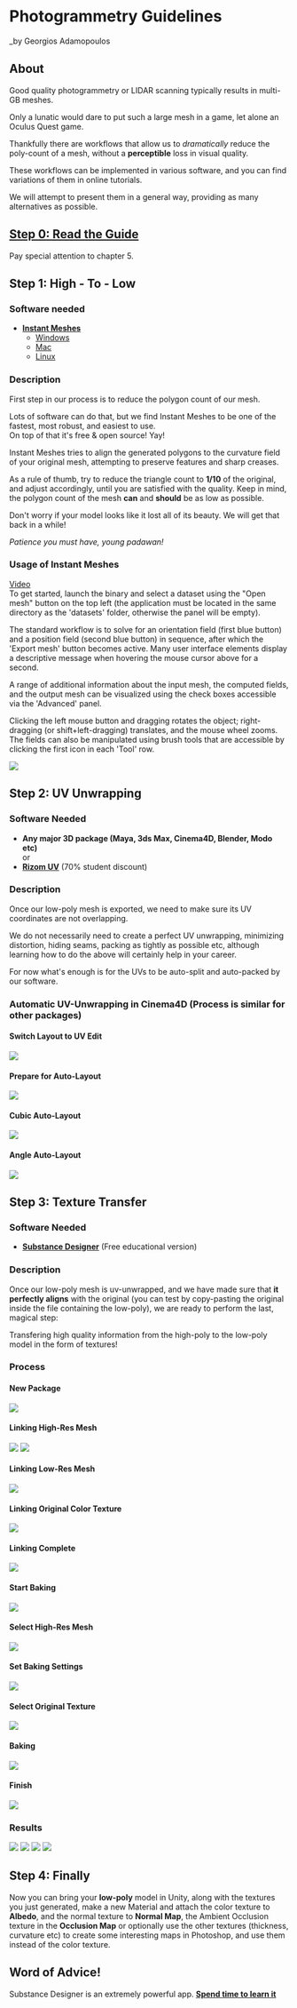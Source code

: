 Photogrammetry Guidelines
===
_by Georgios Adamopoulos  

About
---
Good quality photogrammetry or LIDAR scanning typically results in multi-GB meshes.  

Only a lunatic would dare to put such a large mesh in a game, let alone an Oculus Quest game.  

Thankfully there are workflows that allow us to _dramatically_ reduce the poly-count of a mesh, without a **perceptible** loss in visual quality.  

These workflows can be implemented in various software, and you can find variations of them in online tutorials.  

We will attempt to present them in a general way, providing as many alternatives as possible.  


[Step 0: Read the Guide](https://unity3d.com/files/solutions/photogrammetry/Unity-Photogrammetry-Workflow_2017-07_v2.pdf)
---
Pay special attention to chapter 5.

Step 1: High - To - Low
---
### Software needed
* [**Instant Meshes**](https://github.com/wjakob/instant-meshes)  
  + [Windows](https://instant-meshes.s3.eu-central-1.amazonaws.com/Release/instant-meshes-windows.zip)
  + [Mac](https://instant-meshes.s3.eu-central-1.amazonaws.com/instant-meshes-macos.zip)
  + [Linux](https://instant-meshes.s3.eu-central-1.amazonaws.com/instant-meshes-linux.zip)

### Description
First step in our process is to reduce the polygon count of our mesh.  

Lots of software can do that, but we find Instant Meshes to be one of the fastest, most robust, and easiest to use.   
On top of that it's free & open source! Yay!  

Instant Meshes tries to align the generated polygons to the curvature field of your original mesh, attempting to preserve features and sharp creases.  

As a rule of thumb, try to reduce the triangle count to **1/10** of the original, and adjust accordingly, until you are satisfied with the quality. Keep in mind, the polygon count of the mesh **can** and **should** be as low as possible.  

Don't worry if your model looks like it lost all of its beauty. We will get that back in a while!  

_Patience you must have, young padawan!_

### Usage of Instant Meshes
[Video](https://www.youtube.com/watch?v=U6wtw6W4x3I)  
To get started, launch the binary and select a dataset using the "Open mesh" button on the top left (the application must be located in the same directory as the 'datasets' folder, otherwise the panel will be empty).

The standard workflow is to solve for an orientation field (first blue button) and a position field (second blue button) in sequence, after which the 'Export mesh' button becomes active. Many user interface elements display a descriptive message when hovering the mouse cursor above for a second.

A range of additional information about the input mesh, the computed fields, and the output mesh can be visualized using the check boxes accessible via the 'Advanced' panel.

Clicking the left mouse button and dragging rotates the object; right-dragging (or shift+left-dragging) translates, and the mouse wheel zooms. The fields can also be manipulated using brush tools that are accessible by clicking the first icon in each 'Tool' row.

<img src="https://raw.githubusercontent.com/GeorgeAdamon/dfpi/master/general/Photogrammetry_Resources_Screenshots/InstantMeshes.png" />

Step 2: UV Unwrapping
---
### Software Needed
* **Any major 3D package (Maya, 3ds Max, Cinema4D, Blender, Modo etc)**  
or
* [**Rizom UV**](https://www.rizom-lab.com/rizomuv-vs/) (70% student discount)  

### Description
Once our low-poly mesh is exported, we need to make sure its UV coordinates are not overlapping.  

We do not necessarily need to create a perfect UV unwrapping, minimizing distortion, hiding seams, packing as tightly as possible etc, although learning how to do the above will certainly help in your career.  

For now what's enough is for the UVs to be auto-split and auto-packed by our software.

### Automatic UV-Unwrapping in Cinema4D (Process is similar for other packages)

#### Switch Layout to UV Edit  

<img src="https://raw.githubusercontent.com/GeorgeAdamon/dfpi/master/general/Photogrammetry_Resources_Screenshots/UV 1.png" />

#### Prepare for Auto-Layout

<img src="https://raw.githubusercontent.com/GeorgeAdamon/dfpi/master/general/Photogrammetry_Resources_Screenshots/UV 2.png" />

#### Cubic Auto-Layout

<img src="https://raw.githubusercontent.com/GeorgeAdamon/dfpi/master/general/Photogrammetry_Resources_Screenshots/UV 3.png" />

#### Angle Auto-Layout

<img src="https://raw.githubusercontent.com/GeorgeAdamon/dfpi/master/general/Photogrammetry_Resources_Screenshots/UV 4.png" />


Step 3: Texture Transfer
---
### Software Needed
* [**Substance Designer**](https://www.substance3d.com/education/) (Free educational version)  

### Description
Once our low-poly mesh is uv-unwrapped, and we have made sure that **it perfectly aligns** with the original (you can test by copy-pasting the original inside the file containing the low-poly), we are ready to perform the last, magical step:  

Transfering high quality information from the high-poly to the low-poly model in the form of textures!  

### Process

#### New Package
<img src="https://raw.githubusercontent.com/GeorgeAdamon/dfpi/master/general/Photogrammetry_Resources_Screenshots/Substance1.png" />

#### Linking High-Res Mesh
<img src="https://raw.githubusercontent.com/GeorgeAdamon/dfpi/master/general/Photogrammetry_Resources_Screenshots/Substance2.png" />

<img src="https://raw.githubusercontent.com/GeorgeAdamon/dfpi/master/general/Photogrammetry_Resources_Screenshots/Substance3.png" />

#### Linking Low-Res Mesh
<img src="https://raw.githubusercontent.com/GeorgeAdamon/dfpi/master/general/Photogrammetry_Resources_Screenshots/Substance4.png" />

#### Linking Original Color Texture
<img src="https://raw.githubusercontent.com/GeorgeAdamon/dfpi/master/general/Photogrammetry_Resources_Screenshots/Substance4-5.png" />

#### Linking Complete
<img src="https://raw.githubusercontent.com/GeorgeAdamon/dfpi/master/general/Photogrammetry_Resources_Screenshots/Substance5.png" />

#### Start Baking
<img src="https://raw.githubusercontent.com/GeorgeAdamon/dfpi/master/general/Photogrammetry_Resources_Screenshots/Substance6.png" />

#### Select High-Res Mesh
<img src="https://raw.githubusercontent.com/GeorgeAdamon/dfpi/master/general/Photogrammetry_Resources_Screenshots/Substance7.png" />

#### Set Baking Settings
<img src="https://raw.githubusercontent.com/GeorgeAdamon/dfpi/master/general/Photogrammetry_Resources_Screenshots/Substance8.png" />

#### Select Original Texture
<img src="https://raw.githubusercontent.com/GeorgeAdamon/dfpi/master/general/Photogrammetry_Resources_Screenshots/Substance9.png" />

#### Baking
<img src="https://raw.githubusercontent.com/GeorgeAdamon/dfpi/master/general/Photogrammetry_Resources_Screenshots/Substance10.png" />

#### Finish
<img src="https://raw.githubusercontent.com/GeorgeAdamon/dfpi/master/general/Photogrammetry_Resources_Screenshots/Substance11.png" />

### Results

<img src="https://raw.githubusercontent.com/GeorgeAdamon/dfpi/master/general/Photogrammetry_Resources_Screenshots/Substance12.png" />

<img src="https://raw.githubusercontent.com/GeorgeAdamon/dfpi/master/general/Photogrammetry_Resources_Screenshots/Substance13.png" />

<img src="https://raw.githubusercontent.com/GeorgeAdamon/dfpi/master/general/Photogrammetry_Resources_Screenshots/Substance14.png" />

<img src="https://raw.githubusercontent.com/GeorgeAdamon/dfpi/master/general/Photogrammetry_Resources_Screenshots/Substance15.png" />

Step 4: Finally
---
Now you can bring your **low-poly** model in Unity, along with the textures you just generated, make a new Material and attach the color texture to **Albedo**, and the normal texture to **Normal Map**, the Ambient Occlusion texture in the **Occlusion Map** or optionally use the other textures (thickness, curvature etc) to create some interesting maps in Photoshop, and use them instead of the color texture.

Word of Advice! 
---
Substance Designer is an extremely powerful app. [**Spend time to learn it**](https://academy.substance3d.com/search?software=substance%20designer)
